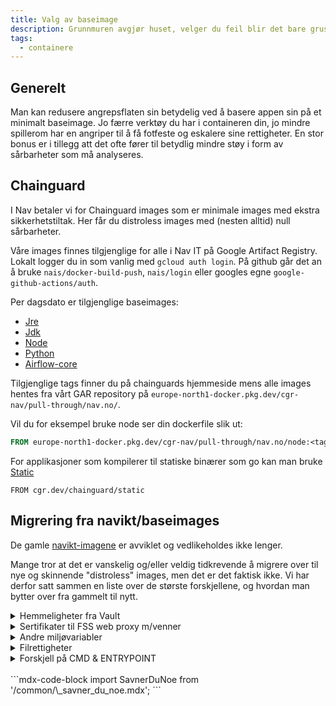 ```yaml
---
title: Valg av baseimage
description: Grunnmuren avgjør huset, velger du feil blir det bare gruset 🏠.
tags:
  - containere
---
```


## Generelt

Man kan redusere angrepsflaten sin betydelig ved å basere appen sin på et minimalt baseimage. Jo færre verktøy du har i containeren din, jo mindre spillerom har en angriper til å få fotfeste og eskalere sine rettigheter. En stor bonus er i tillegg att det ofte fører til betydlig mindre støy i form av sårbarheter som må analyseres.

## Chainguard

I Nav betaler vi for Chainguard images som er minimale images med ekstra sikkerhetstiltak. Her får du distroless images med (nesten alltid) null sårbarheter.

Våre images finnes tilgjenglige for alle i Nav IT på Google Artifact Registry. Lokalt logger du in som vanlig med `gcloud auth login`. På github går det an å bruke `nais/docker-build-push`, `nais/login` eller googles egne `google-github-actions/auth`.

Per dagsdato er tilgjenglige baseimages:

- [Jre](https://images.chainguard.dev/directory/image/jre/versions)
- [Jdk](https://images.chainguard.dev/directory/image/jdk/versions)
- [Node](https://images.chainguard.dev/directory/image/node/versions)
- [Python](https://images.chainguard.dev/directory/image/python/versions)
- [Airflow-core](https://images.chainguard.dev/directory/image/airflow-core/versions)

Tilgjenglige tags finner du på chainguards hjemmeside mens alle images hentes fra vårt GAR repository på
`europe-north1-docker.pkg.dev/cgr-nav/pull-through/nav.no/`.

Vil du for eksempel bruke node ser din dockerfile slik ut:

```dockerfile
FROM europe-north1-docker.pkg.dev/cgr-nav/pull-through/nav.no/node:<tag/sha256>
```

For applikasjoner som kompilerer til statiske binærer som go kan man bruke [Static](https://images.chainguard.dev/directory/image/static/versions)

```
FROM cgr.dev/chainguard/static
```

## Migrering fra navikt/baseimages

De gamle [navikt-imagene](https://github.com/navikt/baseimages/) er avviklet og vedlikeholdes ikke lenger.

Mange tror at det er vanskelig og/eller veldig tidkrevende å migrere over til nye og skinnende "distroless" images, men det er det faktisk ikke. Vi har derfor satt sammen en liste over de største forskjellene, og hvordan man bytter over fra gammelt til nytt.

<details>
<summary>Hemmeligheter fra Vault</summary>
<p>
  [Nais](https://doc.nais.io/workloads/application/reference/application-spec/?h=vault#vault) injecter hemmeligheter fra Vault som filer. `navikt` base-images har et shellscript som leser disse filene og lager miljøvariabler av innholdet. Her har man to muligheter:
  - Endre i appen sånn at hemmeligheter leses fra filer istedenfor miljøvariabler. 
  - Flytt hemmelighetene over til [Console](https://console.nav.cloud.nais.io/). De vil da automatisk injiseres som miljøvariabler i poden. Dette er den anbefalte løsningen.
  - Hemmeligheter for on-prem Postgres funker som før, ingen endringer kreves.
</p>
</details>

<details>
<summary>Sertifikater til FSS web proxy m/venner</summary>
<p>
  Disse sertifikatene injiseres automatisk fra plattformen inn i poden din, du trenger ikke å gjøre noe som helst 😎
</p>
</details>

<details>
<summary>Andre miljøvariabler</summary>
<p>
  Alle "ikke-hemmelige" miljøvariabler, feks `JAVA_OPTS` e.l., kan spesifiseres i [app-manifestet](https://doc.nais.io/workloads/application/reference/application-spec/?h=env#env). Her er det også muligheter for [templating](https://doc.nais.io/operate/cli/reference/validate/?h=templating#templating) sånn at de kan få forskjellig innhold for dev og prod.
</p>
</details>

<details>
<summary>Filrettigheter</summary>
<p>
Husk att applikasjoner på nais kjører som user/group 1069 (Ref: [Nais docs](https://doc.nais.io/workloads/reference/container-security/)).
Hvis du for eksempel skal kopiere in en fil som applikasjonen skal lese er det viktig att du setter riktige rettigheter på filen.
Du kan kopiere in en fil med riktige rettigheter med `COPY --chown=1069:1069 fil /path/to/fil`.
</p>
</details>

<details>
<summary>Forskjell på CMD & ENTRYPOINT</summary>
<p>
I navikt/baseimages er ENTRYPOINT konfigurert for å kjøre en app.jar-fil. Det betyr att så lenge du kopierer in en jar-fil rett sted i dockerimaget starter applikasjonen.

I google distroless og chainguard images er det antingen java -jar eller kun java. Ved en migrering må du endre i Dockerfile å legge til en CMD for å finne riktig jar-fil.

For chainguard blir dette f.eks. `CMD ["-jar", "/path/to/app.jar"]`

</p>
</details>

<br />
```mdx-code-block
import SavnerDuNoe from '/common/\_savner_du_noe.mdx';

<SavnerDuNoe />
```
